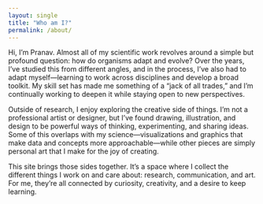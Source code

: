 ```yaml
---
layout: single
title: "Who am I?"
permalink: /about/
---
```

Hi, I’m Pranav. Almost all of my scientific work revolves around a simple but profound question: how do organisms adapt and evolve? Over the years, I’ve studied this from different angles, and in the process, I’ve also had to adapt myself—learning to work across disciplines and develop a broad toolkit. My skill set has made me something of a “jack of all trades,” and I’m continually working to deepen it while staying open to new perspectives.

Outside of research, I enjoy exploring the creative side of things. I’m not a professional artist or designer, but I’ve found drawing, illustration, and design to be powerful ways of thinking, experimenting, and sharing ideas. Some of this overlaps with my science—visualizations and graphics that make data and concepts more approachable—while other pieces are simply personal art that I make for the joy of creating.

This site brings those sides together. It’s a space where I collect the different things I work on and care about: research, communication, and art. For me, they’re all connected by curiosity, creativity, and a desire to keep learning.
